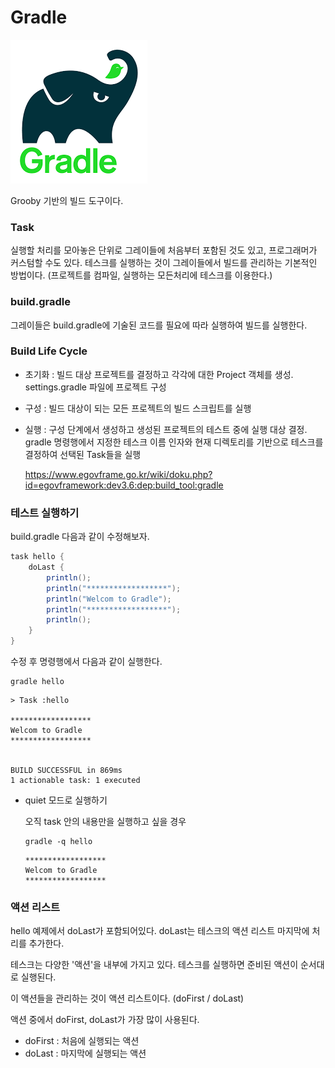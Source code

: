 # Gradle

![gradle](img/gradle.png)

Grooby 기반의 빌드 도구이다. 


### Task
실행할 처리를 모아놓은 단위로 그레이들에 처음부터 포함된 것도 있고, 프로그래머가 커스텀할 수도 있다.
테스크를 실행하는 것이 그레이들에서 빌드를 관리하는 기본적인 방법이다. (프로젝트를 컴파일, 실행하는 모든처리에 테스크를 이용한다.)


### build.gradle
그레이들은 build.gradle에 기술된 코드를 필요에 따라 실행하여 빌드를 실행한다. 



### Build Life Cycle

- 초기화 : 빌드 대상 프로젝트를 결정하고 각각에 대한 Project 객체를 생성. settings.gradle 파일에 프로젝트 구성

- 구성 : 빌드 대상이 되는 모든 프로젝트의 빌드 스크립트를 실행

- 실행 : 구성 단계에서 생성하고 생성된 프로젝트의 테스트 중에 실행 대상 결정. gradle 명령행에서 지정한 테스크  이름 인자와 현재 디렉토리를 기반으로 테스크를 결정하여 선택된 Task들을 실행

  

  https://www.egovframe.go.kr/wiki/doku.php?id=egovframework:dev3.6:dep:build_tool:gradle



### 테스트 실행하기

build.gradle 다음과 같이 수정해보자. 



```groovy
task hello {
    doLast {
        println();
        println("******************");
        println("Welcom to Gradle");
        println("******************");
        println();
    }
}
```



수정 후 명령행에서 다음과 같이 실행한다. 

```
gradle hello
```

```
> Task :hello

******************
Welcom to Gradle
******************


BUILD SUCCESSFUL in 869ms
1 actionable task: 1 executed
```



- quiet 모드로 실행하기 

  오직 task 안의 내용만을 실행하고 싶을 경우 

  ```
  gradle -q hello
  ```

  ```
  ******************
  Welcom to Gradle
  ******************
  ```

  

### 액션 리스트

hello 예제에서 doLast가 포함되어있다. doLast는 테스크의 액션 리스트 마지막에 처리를 추가한다. 

테스크는 다양한 '액션'을 내부에 가지고 있다. 테스크를 실행하면 준비된 액션이 순서대로 실행된다.

이 액션들을 관리하는 것이 액션 리스트이다. (doFirst / doLast) 

액션 중에서 doFirst, doLast가 가장 많이 사용된다. 

- doFirst : 처음에 실행되는 액션
- doLast : 마지막에 실행되는 액션

